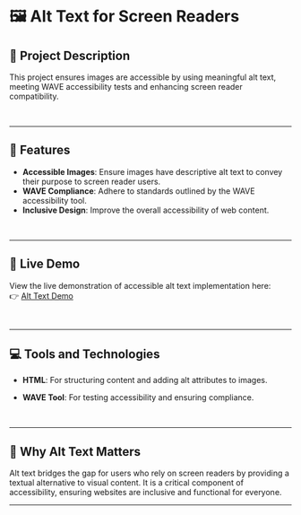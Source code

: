 # 🖼️ **Alt Text for Screen Readers**

## 📝 **Project Description**


This project ensures images are accessible by using meaningful alt text, meeting WAVE accessibility tests and enhancing screen reader compatibility.

<br>

---

## 🌟 **Features**

- **Accessible Images**: Ensure images have descriptive alt text to convey their purpose to screen reader users.  
- **WAVE Compliance**: Adhere to standards outlined by the WAVE accessibility tool.  
- **Inclusive Design**: Improve the overall accessibility of web content.

<br>

---

## 🚀 **Live Demo**

View the live demonstration of accessible alt text implementation here:  
👉 [Alt Text Demo](https://minko82.github.io/alt-text-for-screen-readers/)

<br>

---

## 💻 **Tools and Technologies**

- **HTML**: For structuring content and adding alt attributes to images.  
- **WAVE Tool**: For testing accessibility and ensuring compliance.

  <br>

---

## 📖 **Why Alt Text Matters**

Alt text bridges the gap for users who rely on screen readers by providing a textual alternative to visual content. It is a critical component of accessibility, ensuring websites are inclusive and functional for everyone.

---
